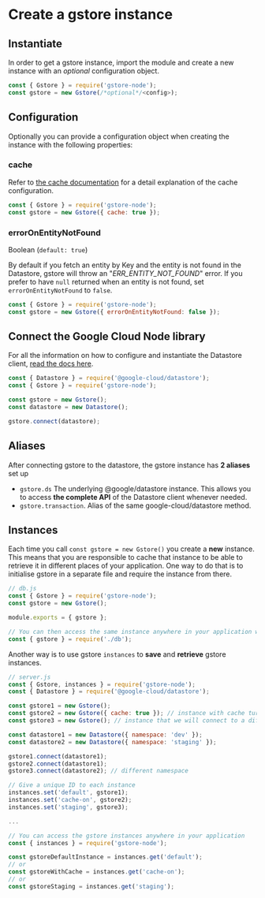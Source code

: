 # Create a gstore instance

## Instantiate

In order to get a gstore instance, import the module and create a new instance with an _optional_ configuration object.

```javascript
const { Gstore } = require('gstore-node');
const gstore = new Gstore(/*optional*/<config>);
```

## Configuration

Optionally you can provide a configuration object when creating the instance with the following properties:

### cache

Refer to [the cache documentation](../cache-dataloader/cache.md) for a detail explanation of the cache configuration.

```javascript
const { Gstore } = require('gstore-node');
const gstore = new Gstore({ cache: true });
```

### errorOnEntityNotFound

Boolean \(`default: true`\)

By default if you fetch an entity by Key and the entity is not found in the Datastore, gstore will throw an "_ERR\_ENTITY\_NOT\_FOUND_" error. If you prefer to have `null` returned when an entity is not found, set `errorOnEntityNotFound` to `false`.

```javascript
const { Gstore } = require('gstore-node');
const gstore = new Gstore({ errorOnEntityNotFound: false });
```

## Connect the Google Cloud Node library

For all the information on how to configure and instantiate the Datastore client, [read the docs here](https://googleapis.dev/nodejs/datastore/latest/Datastore.html).

```javascript
const { Datastore } = require('@google-cloud/datastore');
const { Gstore } = require('gstore-node');

const gstore = new Gstore();
const datastore = new Datastore();

gstore.connect(datastore);
```

## Aliases

After connecting gstore to the datastore, the gstore instance has **2 aliases** set up

* `gstore.ds` The underlying @google/datastore instance. This allows you to access **the complete API** of the Datastore client whenever needed.
* `gstore.transaction`. Alias of the same google-cloud/datastore method.

## Instances

Each time you call `const gstore = new Gstore()` you create a **new** instance. This means that you are responsible to cache that instance to be able to retrieve it in different places of your application. One way to do that is to initialise gstore in a separate file and require the instance from there.

```javascript
// db.js
const { Gstore } = require('gstore-node');
const gstore = new Gstore();

module.exports = { gstore };
```

```javascript
// You can then access the same instance anywhere in your application with
const { gstore } = require('./db');
```

Another way is to use gstore `instances` to **save** and **retrieve** gstore instances.

```javascript
// server.js
const { Gstore, instances } = require('gstore-node');
const { Datastore } = require('@google-cloud/datastore');

const gstore1 = new Gstore();
const gstore2 = new Gstore({ cache: true }); // instance with cache turned "on"
const gstore3 = new Gstore(); // instance that we will connect to a different Datastore "namespace"

const datastore1 = new Datastore({ namespace: 'dev' });
const datastore2 = new Datastore({ namespace: 'staging' });

gstore1.connect(datastore1);
gstore2.connect(datastore1);
gstore3.connect(datastore2); // different namespace

// Give a unique ID to each instance
instances.set('default', gstore1);
instances.set('cache-on', gstore2);
instances.set('staging', gstore3);

...

// You can access the gstore instances anywhere in your application
const { instances } = require('gstore-node');

const gstoreDefaultInstance = instances.get('default');
// or
const gstoreWithCache = instances.get('cache-on');
// or
const gstoreStaging = instances.get('staging');
```

